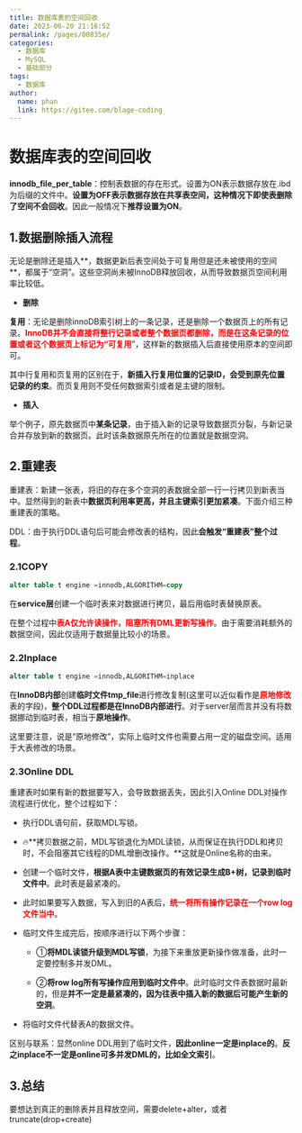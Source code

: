 ```yaml
---
title: 数据库表的空间回收
date: 2023-06-20 21:16:52
permalink: /pages/00835e/
categories:
  - 数据库
  - MySQL
  - 基础部分
tags:
  - 数据库
author: 
  name: phan
  link: https://gitee.com/blage-coding
---
```

# 数据库表的空间回收

**innodb_file_per_table**：控制表数据的存在形式。设置为ON表示数据存放在.ibd为后缀的文件中。**设置为OFF表示数据存放在共享表空间，这种情况下即使表删除了空间不会回收**。因此一般情况下**推荐设置为ON**。

## 1.数据删除插入流程

无论是删除还是插入**，数据更新后表空间处于可复用但是还未被使用的空间**，都属于“空洞”。这些空洞尚未被InnoDB释放回收，从而导致数据页空间利用率比较低。

- **删除**

**复用**：无论是删除innoDB索引树上的一条记录，还是删除一个数据页上的所有记录。<font color="red">**InnoDB并不会直接将整行记录或者整个数据页都删除，而是在这条记录的位置或者这个数据页上标记为“可复用**</font>”，这样新的数据插入后直接使用原本的空间即可。

其中行复用和页复用的区别在于，**新插入行复用位置的记录ID，会受到原先位置记录的约束**。而页复用则不受任何数据索引或者是主键的限制。

- **插入**

举个例子，原先数据页中**某条记录**，由于插入新的记录导致数据页分裂，与新记录合并存放到新的数据页。此时该条数据原先所在的位置就是数据空洞。

## 2.重建表

重建表：新建一张表，将旧的存在多个空洞的表数据全部一行一行拷贝到新表当中。显然得到的新表中**数据页利用率更高，并且主键索引更加紧凑**。下面介绍三种重建表的策略。

DDL：由于执行DDL语句后可能会修改表的结构，因此**会触发“重建表”整个过程**。

### 2.1COPY

```sql
alter table t engine =innodb,ALGORITHM=copy
```

在**service层**创建一个临时表来对数据进行拷贝，最后用临时表替换原表。

在整个过程中<font color="red">**表A仅允许读操作，阻塞所有DML更新写操作**</font>。由于需要消耗额外的数据空间，因此仅适用于数据量比较小的场景。

### 2.2Inplace

```sql
alter table t engine =innodb,ALGORITHM=inplace
```

在**InnoDB内部**创建**临时文件tmp_file**进行修改复制(这里可以近似看作是<font color="red">**原地修改**</font>表的字段)，**整个DDL过程都是在InnoDB内部进行**。对于server层而言并没有将数据挪动到临时表，相当于**原地操作**。

这里要注意，说是“原地修改”，实际上临时文件也需要占用一定的磁盘空间。适用于大表修改的场景。

### 2.3Online DDL

重建表时如果有新的数据要写入，会导致数据丢失，因此引入Online DDL对操作流程进行优化，整个过程如下：

- 执行DDL语句前，获取MDL写锁。
- 🔥**拷贝数据之前，MDL写锁退化为MDL读锁，从而保证在执行DDL和拷贝时，不会阻塞其它线程的DML增删改操作。**这就是Online名称的由来。

- 创建一个临时文件，**根据A表中主键数据页的有效记录生成B+树，记录到临时文件中**。此时表是最紧凑的。

- 此时如果要写入数据，写入到旧的A表后，<font color="red">**统一将所有操作记录在一个row log文件当中**</font>。

- 临时文件生成完后，按顺序进行以下两个步骤：

  - ①**将MDL读锁升级到MDL写锁**，为接下来重放更新操作做准备，此时一定要控制多并发DML。

  - ②**将row log所有写操作应用到临时文件中**。此时临时文件表数据时最新的，但是**并不一定是最紧凑的，因为往表中插入新的数据后可能产生新的空洞**。

- 将临时文件代替表A的数据文件。

区别与联系：显然online DDL用到了临时文件，**因此online一定是inplace的**。**反之inplace不一定是online可多并发DML的，比如全文索引**。

## 3.总结

要想达到真正的删除表并且释放空间，需要delete+alter，或者truncate(drop+create)